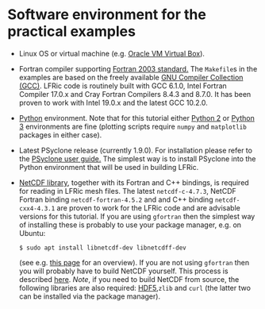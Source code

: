 # Software environment for the practical examples

* Linux OS or virtual machine (e.g. [Oracle VM Virtual Box](
  https://www.virtualbox.org/)).

* Fortran compiler supporting [Fortran 2003 standard.](
  https://gcc.gnu.org/wiki/GFortranStandards#Fortran_2003)
  The `Makefile`s in the examples are based on the freely available [GNU
  Compiler Collection (GCC)](https://gcc.gnu.org/). LFRic code is routinely
  built with GCC 6.1.0, Intel Fortran Compiler 17.0.x and Cray Fortran
  Compilers 8.4.3 and 8.7.0. It has been proven to work with Intel 19.0.x
  and the latest GCC 10.2.0.

* [Python](https://www.python.org/) environment. Note that for this
  tutorial either [Python 2](https://www.python.org/download/releases/2.0/)
  or [Python 3](https://www.python.org/download/releases/3.0/) environments
  are fine (plotting scripts require `numpy` and `matplotlib` packages in
  either case).

* Latest PSyclone release (currently 1.9.0). For installation please refer to
  the [PSyclone user guide.](
  https://psyclone.readthedocs.io/en/stable/getting_going.html)
  The simplest way is to install PSyclone into the Python environment
  that will be used in building LFRic.

* [NetCDF library](https://www.unidata.ucar.edu/software/netcdf/),
  together with its Fortran and C++ bindings, is required for reading in
  LFRic mesh files. The latest `netcdf-c-4.7.3`, NetCDF Fortran binding
  `netcdf-fortran-4.5.2` and and C++ binding `netcdf-cxx4-4.3.1` are
  proven to work for the LFRic code and are advisable versions for this
  tutorial. If you are using `gfortran` then the simplest way of
  installing these is probably to use your package manager, e.g. on Ubuntu:
  ```shell
  $ sudo apt install libnetcdf-dev libnetcdff-dev
  ```
  (see e.g. [this page](
  https://cloud-gc.readthedocs.io/en/latest/chapter04_developer-guide/install-basic.html#install-netcdf-with-package-manager)
  for an overview). If you are not using `gfortran` then you will probably
  have to build NetCDF yourself. This process is described [here](
  https://www.unidata.ucar.edu/software/netcdf/docs/getting_and_building_netcdf.html).
  *Note*, if you need to build NetCDF from source, the following libraries
  are also required: [HDF5](https://www.hdfgroup.org/solutions/hdf5),`zlib`
  and `curl` (the latter two can be installed via the package manager).
